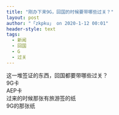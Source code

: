 ```yaml
---
title: "刚办下来9G，回国的时候要带哪些过关？"
layout: post
author: "「zkpku」 on 2020-1-12 00:01"
header-style: text
tags:
  - 新闻
  - 回国
  - G
  - 过关
---
```


<head></head>
<body>
  这一堆签证的东西，回国都要带哪些过关？
 <br> 9G卡
 <br> AEP卡
 <br> 过来的时候那张有旅游签的纸
 <br> 9G的那张纸
 <br>
</body>


